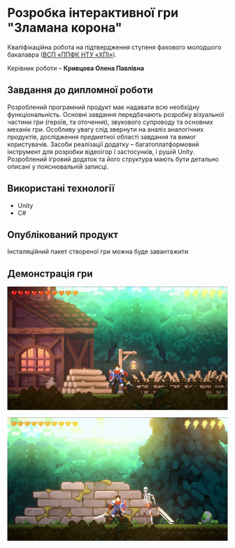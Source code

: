 # Розробка інтерактивної гри "Зламана корона"
Кваліфікаційна робота на підтвердження ступеня фахового молодшого
бакалавра ([ВСП «ППФК НТУ «ХПІ»](http://polytechnic.poltava.ua)). 

Керівник роботи – **Кривцова Олена Павлівна**

## Завдання до дипломної роботи
Розроблений програмний продукт має надавати всю необхідну функціональність. Основні завдання передбачають розробку візуальної частини гри (героїв, та оточення), звукового супроводу та основних механік гри. Особливу увагу слід звернути на аналіз аналогічних продуктів, дослідження предметної області завдання та вимог користувачів. Засоби реалізації додатку – багатоплатформовий інструмент для розробки відеоігор і застосунків, і рушій Unity. Розроблений ігровий додаток та його структура мають бути детально описані у пояснювальній записці.

## Використані технології
* Unity
* C#
  
## Опублікований продукт
Інсталяційний пакет створеної гри можна буде завантажити

## Демонстрація гри
![](https://github.com/Vana223/Broken-Crown/blob/main/docs/Screenshot_1.jpg?raw=true)

![](https://github.com/Vana223/Broken-Crown/blob/main/docs/Screenshot_2.jpg?raw=true)
